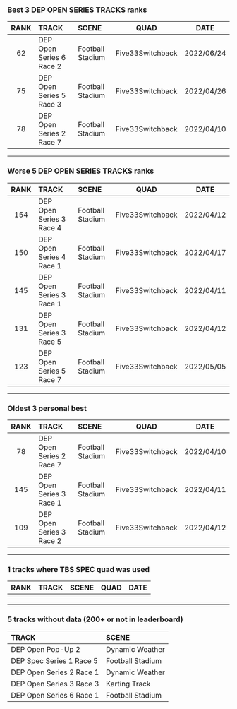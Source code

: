 ### Best 3 DEP OPEN SERIES TRACKS ranks
|RANK|TRACK|SCENE|QUAD|DATE|
|:---:|:---|:---|:---:|:---:|
|62|DEP Open Series 6 Race 2|Football Stadium|Five33Switchback|2022/06/24|
|75|DEP Open Series 5 Race 3|Football Stadium|Five33Switchback|2022/04/26|
|78|DEP Open Series 2 Race 7|Football Stadium|Five33Switchback|2022/04/10|
---
### Worse 5 DEP OPEN SERIES TRACKS ranks
|RANK|TRACK|SCENE|QUAD|DATE|
|:---:|:---|:---|:---:|:---:|
|154|DEP Open Series 3 Race 4|Football Stadium|Five33Switchback|2022/04/12|
|150|DEP Open Series 4 Race 1|Football Stadium|Five33Switchback|2022/04/17|
|145|DEP Open Series 3 Race 1|Football Stadium|Five33Switchback|2022/04/11|
|131|DEP Open Series 3 Race 5|Football Stadium|Five33Switchback|2022/04/12|
|123|DEP Open Series 5 Race 7|Football Stadium|Five33Switchback|2022/05/05|
---
### Oldest 3 personal best
|RANK|TRACK|SCENE|QUAD|DATE|
|:---:|:---|:---|:---:|:---:|
|78|DEP Open Series 2 Race 7|Football Stadium|Five33Switchback|2022/04/10|
|145|DEP Open Series 3 Race 1|Football Stadium|Five33Switchback|2022/04/11|
|109|DEP Open Series 3 Race 2|Football Stadium|Five33Switchback|2022/04/12|
---
### 1 tracks where TBS SPEC quad was used
|RANK|TRACK|SCENE|QUAD|DATE|
|:---:|:---|:---|:---:|:---:|
||||||
---
### 5 tracks without data (200+ or not in leaderboard)
|TRACK|SCENE|
|:---|:---|
|DEP Open Pop-Up 2|Dynamic Weather|
|DEP Spec Series 1 Race 5|Football Stadium|
|DEP Open Series 2 Race 1|Dynamic Weather|
|DEP Open Series 3 Race 3|Karting Track|
|DEP Open Series 6 Race 1|Football Stadium|
